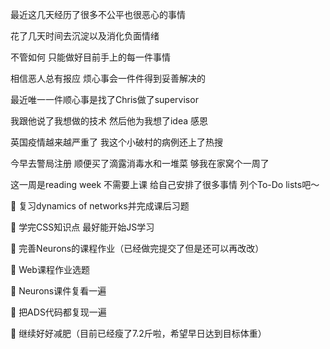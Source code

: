 最近这几天经历了很多不公平也很恶心的事情

花了几天时间去沉淀以及消化负面情绪

不管如何 只能做好目前手上的每一件事情

相信恶人总有报应 烦心事会一件件得到妥善解决的

最近唯一一件顺心事是找了Chris做了supervisor

我跟他说了我想做的技术 然后他为我想了idea 感恩

英国疫情越来越严重了 我这个小破村的病例还上了热搜

今早去警局注册 顺便买了滴露消毒水和一堆菜 够我在家窝个一周了

这一周是reading week 不需要上课 给自己安排了很多事情 列个To-Do lists吧～

📌 复习dynamics of networks并完成课后习题

📌 学完CSS知识点 最好能开始JS学习

📌 完善Neurons的课程作业（已经做完提交了但是还可以再改改）

📌 Web课程作业选题

📌 Neurons课件复看一遍

📌 把ADS代码都复现一遍

📌 继续好好减肥（目前已经瘦了7.2斤啦，希望早日达到目标体重）

